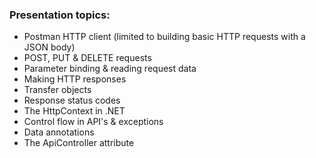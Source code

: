 ### Presentation topics:

- Postman HTTP client (limited to building basic HTTP requests with a JSON body)
- POST, PUT & DELETE requests
- Parameter binding & reading request data
- Making HTTP responses
- Transfer objects
- Response status codes
- The HttpContext in .NET
- Control flow in API's & exceptions
- Data annotations
- The ApiController attribute
